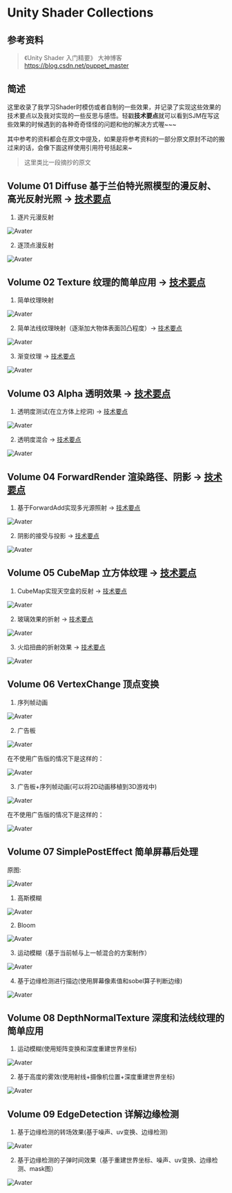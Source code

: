 # Unity Shader Collections
## 参考资料
> 《Unity Shader 入门精要》
> 大神博客 https://blog.csdn.net/puppet_master
## 简述
这里收录了我学习Shader时模仿或者自制的一些效果，并记录了实现这些效果的技术要点以及我对实现的一些反思与感悟。轻戳**技术要点**就可以看到SJM在写这些效果的时候遇到的各种奇奇怪怪的问题和他的解决方式喔~~~

其中参考的资料都会在原文中提及，如果是将参考资料的一部分原文原封不动的搬过来的话，会像下面这样使用引用符号括起来~

> 这里类比一段摘抄的原文

## Volume 01 Diffuse 基于兰伯特光照模型的漫反射、高光反射光照 -> [技术要点](https://github.com/swordjoinmagic/Sjm-Shader-Collection/tree/master/Volume%2001%20Diffuse%20%E6%BC%AB%E5%8F%8D%E5%B0%84%E5%85%89%E7%85%A7)

1. 逐片元漫反射

![Avater](readmeImage/Volume01逐片元漫反射.png)

2. 逐顶点漫反射

![Avater](readmeImage/Volume01逐顶点漫反射.png)

## Volume 02 Texture 纹理的简单应用 -> [技术要点](https://github.com/swordjoinmagic/Sjm-Shader-Collection/tree/master/Volume%2002%20Texture%20纹理的应用)

1. 简单纹理映射

![Avater](readmeImage/Volume02-简单纹理映射.png)

2. 简单法线纹理映射（逐渐加大物体表面凹凸程度）-> [技术要点](https://github.com/swordjoinmagic/Sjm-Shader-Collection/tree/master/Volume%2002%20Texture%20%E7%BA%B9%E7%90%86%E7%9A%84%E5%BA%94%E7%94%A8#%E6%B3%95%E7%BA%BF%E6%98%A0%E5%B0%84)

![Avater](readmeImage/Volume02-法线纹理映射.gif)

3. 渐变纹理 -> [技术要点](https://github.com/swordjoinmagic/Sjm-Shader-Collection/tree/master/Volume%2002%20Texture%20%E7%BA%B9%E7%90%86%E7%9A%84%E5%BA%94%E7%94%A8#%E6%B8%90%E5%8F%98%E7%BA%B9%E7%90%86)

![Avater](readmeImage/Volume02-渐变纹理.png)

## Volume 03 Alpha 透明效果 -> [技术要点](https://github.com/swordjoinmagic/Sjm-Shader-Collection/tree/master/Volume%2003%20Alpha%20%E9%80%8F%E6%98%8E%E6%95%88%E6%9E%9C)

1. 透明度测试(在立方体上挖洞) -> [技术要点](https://github.com/swordjoinmagic/Sjm-Shader-Collection/tree/master/Volume%2003%20Alpha%20%E9%80%8F%E6%98%8E%E6%95%88%E6%9E%9C#%E9%80%8F%E6%98%8E%E5%BA%A6%E6%B5%8B%E8%AF%95)

![Avater](readmeImage/Volume03-透明度测试.png)

2. 透明度混合 -> [技术要点](https://github.com/swordjoinmagic/Sjm-Shader-Collection/tree/master/Volume%2003%20Alpha%20%E9%80%8F%E6%98%8E%E6%95%88%E6%9E%9C#%E9%80%8F%E6%98%8E%E5%BA%A6%E6%B7%B7%E5%90%88)

![Avater](readmeImage/Volume03-透明度混合.png)

## Volume 04 ForwardRender 渲染路径、阴影 -> [技术要点](https://github.com/swordjoinmagic/Sjm-Shader-Collection/tree/master/Volume%2004%20ForwardRender%E6%B8%B2%E6%9F%93%E8%B7%AF%E5%BE%84%E3%80%81%E9%98%B4%E5%BD%B1)

1. 基于ForwardAdd实现多光源照射 -> [技术要点](https://github.com/swordjoinmagic/Sjm-Shader-Collection/tree/master/Volume%2004%20ForwardRender%E6%B8%B2%E6%9F%93%E8%B7%AF%E5%BE%84%E3%80%81%E9%98%B4%E5%BD%B1#%E5%89%8D%E5%90%91%E6%B8%B2%E6%9F%93)

![Avater](readmeImage/Volume04-多光源照射.png)

2. 阴影的接受与投影 -> [技术要点](https://github.com/swordjoinmagic/Sjm-Shader-Collection/tree/master/Volume%2004%20ForwardRender%E6%B8%B2%E6%9F%93%E8%B7%AF%E5%BE%84%E3%80%81%E9%98%B4%E5%BD%B1#%E9%98%B4%E5%BD%B1)

![Avater](readmeImage/Volume04-阴影的投射.png)

## Volume 05 CubeMap 立方体纹理 -> [技术要点](https://github.com/swordjoinmagic/Sjm-Shader-Collection/tree/master/Volume%2005%20CubeMap%E7%AB%8B%E6%96%B9%E4%BD%93%E7%BA%B9%E7%90%86)

1. CubeMap实现天空盒的反射 -> [技术要点](https://github.com/swordjoinmagic/Sjm-Shader-Collection/tree/master/Volume%2005%20CubeMap%E7%AB%8B%E6%96%B9%E4%BD%93%E7%BA%B9%E7%90%86#121-%E5%8F%8D%E5%B0%84)

![Avater](readmeImage/Volume05-与天空盒的反射.png)

2. 玻璃效果的折射 -> [技术要点](https://github.com/swordjoinmagic/Sjm-Shader-Collection/tree/master/Volume%2005%20CubeMap%E7%AB%8B%E6%96%B9%E4%BD%93%E7%BA%B9%E7%90%86#122-%E6%8A%98%E5%B0%84)

![Avater](readmeImage/Volume05-玻璃折射.gif)

3. 火焰扭曲的折射效果 -> [技术要点](https://github.com/swordjoinmagic/Sjm-Shader-Collection/tree/master/Volume%2005%20CubeMap%E7%AB%8B%E6%96%B9%E4%BD%93%E7%BA%B9%E7%90%86#13-grabpass)

![Avater](readmeImage/Volume05-Fire.gif)

## Volume 06 VertexChange 顶点变换

1. 序列帧动画

![Avater](readmeImage/序列帧动画.gif)

2. 广告板

![Avater](readmeImage/广告版.gif)

在不使用广告版的情况下是这样的：

![Avater](readmeImage/不使用广告版.gif)

3. 广告板+序列帧动画(可以将2D动画移植到3D游戏中)

![Avater](readmeImage/广告版-序列帧.gif)

在不使用广告版的情况下是这样的：

![Avater](readmeImage/不使用广告版-序列帧.gif)

## Volume 07 SimplePostEffect 简单屏幕后处理

原图:

![Avater](readmeImage/Volume07-原图.png)

1. 高斯模糊

![Avater](readmeImage/Volume07-高斯模糊.png)

2. Bloom

![Avater](readmeImage/Volume07-Bloom.png)

3. 运动模糊（基于当前帧与上一帧混合的方案制作）

![Avater](readmeImage/Volume07-motionBlur.gif)

4. 基于边缘检测进行描边(使用屏幕像素值和sobel算子判断边缘)

![Avater](readmeImage/Volume07-边缘检测进行描边.png)

## Volume 08 DepthNormalTexture 深度和法线纹理的简单应用

1. 运动模糊(使用矩阵变换和深度重建世界坐标)

![Avater](readmeImage/Volume08-运动模糊.gif)

2. 基于高度的雾效(使用射线+摄像机位置+深度重建世界坐标)

![Avater](readmeImage/Volume08-高度雾.gif)

## Volume 09 EdgeDetection 详解边缘检测

1. 基于边缘检测的转场效果(基于噪声、uv变换、边缘检测)

![Avater](readmeImage/Volume09-边缘检测转场.gif)

2. 基于边缘检测的子弹时间效果（基于重建世界坐标、噪声、uv变换、边缘检测、mask图）

![Avater](readmeImage/Volume09-边缘检测子弹时间.gif)
